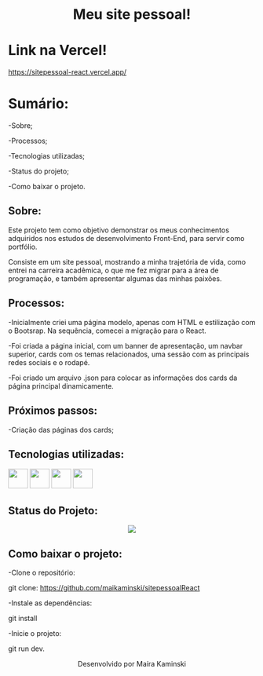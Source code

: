 <h1 align="center"> Meu site pessoal! </h1>

# Link na Vercel!

https://sitepessoal-react.vercel.app/

# Sumário:

-Sobre;

-Processos;

-Tecnologias utilizadas;

-Status do projeto;

-Como baixar o projeto.

## Sobre:

Este projeto tem como objetivo demonstrar os meus conhecimentos adquiridos nos estudos de desenvolvimento Front-End, para servir como portfólio. 

Consiste em um site pessoal, mostrando a minha trajetória de vida, como entrei na carreira acadêmica, o que me fez migrar para a área de programação, e também apresentar algumas das minhas paixões. 


## Processos:

-Inicialmente criei uma página modelo, apenas com HTML e estilização com o Bootsrap. Na sequência, comecei a migração para o React.

-Foi criada a página inicial, com um banner de apresentação, um navbar superior, cards com os temas relacionados, uma sessão com as principais redes sociais e o rodapé.

-Foi criado um arquivo .json para colocar as informações dos cards da página principal dinamicamente.


## Próximos passos:

-Criação das páginas dos cards;


## Tecnologias utilizadas:

<img src="https://cdn.jsdelivr.net/gh/devicons/devicon@latest/icons/react/react-original-wordmark.svg" width="40" height="40" /> <img src="https://cdn.jsdelivr.net/gh/devicons/devicon@latest/icons/vitejs/vitejs-original.svg" width="40" height="40"/> <img src="https://cdn.jsdelivr.net/gh/devicons/devicon@latest/icons/bootstrap/bootstrap-original.svg" width="40" height="40"> <img src="https://cdn.jsdelivr.net/gh/devicons/devicon@latest/icons/css3/css3-original.svg" width="40" height="40"/>


## Status do Projeto:

<p align="center">
<img loading="lazy" src="http://img.shields.io/static/v1?label=STATUS&message=EM%20DESENVOLVIMENTO&color=GREEN&style=for-the-badge"/>
</p>

## Como baixar o projeto:

-Clone o repositório:

git clone: https://github.com/maikaminski/sitepessoalReact

-Instale as dependências:

git install

-Inicie o projeto:

git run dev.


<p align="center">Desenvolvido por Maíra Kaminski</p>
